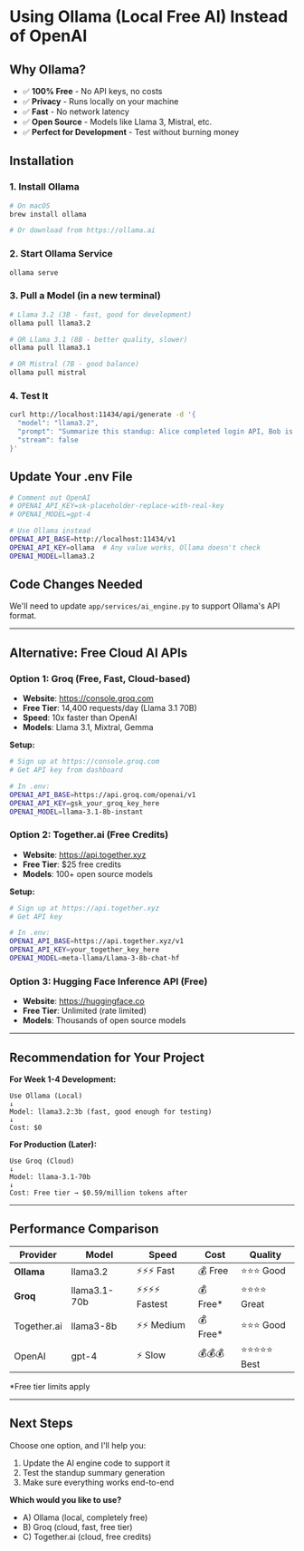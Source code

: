 # Using Ollama (Local Free AI) Instead of OpenAI

## Why Ollama?
- ✅ **100% Free** - No API keys, no costs
- ✅ **Privacy** - Runs locally on your machine
- ✅ **Fast** - No network latency
- ✅ **Open Source** - Models like Llama 3, Mistral, etc.
- ✅ **Perfect for Development** - Test without burning money

## Installation

### 1. Install Ollama
```bash
# On macOS
brew install ollama

# Or download from https://ollama.ai
```

### 2. Start Ollama Service
```bash
ollama serve
```

### 3. Pull a Model (in a new terminal)
```bash
# Llama 3.2 (3B - fast, good for development)
ollama pull llama3.2

# OR Llama 3.1 (8B - better quality, slower)
ollama pull llama3.1

# OR Mistral (7B - good balance)
ollama pull mistral
```

### 4. Test It
```bash
curl http://localhost:11434/api/generate -d '{
  "model": "llama3.2",
  "prompt": "Summarize this standup: Alice completed login API, Bob is working on tests",
  "stream": false
}'
```

## Update Your .env File

```bash
# Comment out OpenAI
# OPENAI_API_KEY=sk-placeholder-replace-with-real-key
# OPENAI_MODEL=gpt-4

# Use Ollama instead
OPENAI_API_BASE=http://localhost:11434/v1
OPENAI_API_KEY=ollama  # Any value works, Ollama doesn't check
OPENAI_MODEL=llama3.2
```

## Code Changes Needed

We'll need to update `app/services/ai_engine.py` to support Ollama's API format.

---

## Alternative: Free Cloud AI APIs

### Option 1: Groq (Free, Fast, Cloud-based)
- **Website**: https://console.groq.com
- **Free Tier**: 14,400 requests/day (Llama 3.1 70B)
- **Speed**: 10x faster than OpenAI
- **Models**: Llama 3.1, Mixtral, Gemma

**Setup:**
```bash
# Sign up at https://console.groq.com
# Get API key from dashboard

# In .env:
OPENAI_API_BASE=https://api.groq.com/openai/v1
OPENAI_API_KEY=gsk_your_groq_key_here
OPENAI_MODEL=llama-3.1-8b-instant
```

### Option 2: Together.ai (Free Credits)
- **Website**: https://api.together.xyz
- **Free Tier**: $25 free credits
- **Models**: 100+ open source models

**Setup:**
```bash
# Sign up at https://api.together.xyz
# Get API key

# In .env:
OPENAI_API_BASE=https://api.together.xyz/v1
OPENAI_API_KEY=your_together_key_here
OPENAI_MODEL=meta-llama/Llama-3-8b-chat-hf
```

### Option 3: Hugging Face Inference API (Free)
- **Website**: https://huggingface.co
- **Free Tier**: Unlimited (rate limited)
- **Models**: Thousands of open source models

---

## Recommendation for Your Project

**For Week 1-4 Development:**
```
Use Ollama (Local)
↓
Model: llama3.2:3b (fast, good enough for testing)
↓
Cost: $0
```

**For Production (Later):**
```
Use Groq (Cloud)
↓
Model: llama-3.1-70b
↓
Cost: Free tier → $0.59/million tokens after
```

---

## Performance Comparison

| Provider | Model | Speed | Cost | Quality |
|----------|-------|-------|------|---------|
| **Ollama** | llama3.2 | ⚡️⚡️⚡️ Fast | 💰 Free | ⭐⭐⭐ Good |
| **Groq** | llama3.1-70b | ⚡️⚡️⚡️⚡️ Fastest | 💰 Free* | ⭐⭐⭐⭐ Great |
| Together.ai | llama3-8b | ⚡️⚡️ Medium | 💰 Free* | ⭐⭐⭐ Good |
| OpenAI | gpt-4 | ⚡️ Slow | 💰💰💰 $$$$ | ⭐⭐⭐⭐⭐ Best |

*Free tier limits apply

---

## Next Steps

Choose one option, and I'll help you:
1. Update the AI engine code to support it
2. Test the standup summary generation
3. Make sure everything works end-to-end

**Which would you like to use?**
- A) Ollama (local, completely free)
- B) Groq (cloud, fast, free tier)
- C) Together.ai (cloud, free credits)